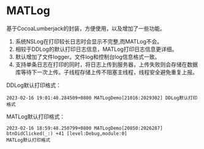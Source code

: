 # MATLog
基于CocoaLumberjack的封装，方便使用，以及增加了一些功能。
1. 系统NSLog在打印较长日志时会显示不完整,而MATLog不会。
2. 相较于DDLog的默认打印日志信息，MATLog打印日志信息更详细。
3. 默认增加了文件logger。文件log和控制台log信息格式一致。
4. 支持单条日志在打印的同时，将日志上传到服务器，上传失败则会存储在数据库等待下一次上传。子线程存储上传不阻塞主线程，线程安全避免重复上报。

DDLog默认打印格式：

```
2023-02-16 19:01:40.284509+0800 MATLogDemo[21016:2029302] DDLog默认打印格式
```

MATLog默认打印格式：

```
2023-02-16 18:59:48.250799+0800 MATLogDemo[20850:2026287] btnDidClicked(_:) +41 [level:Debug,module:0]
MATLog默认打印格式
```


